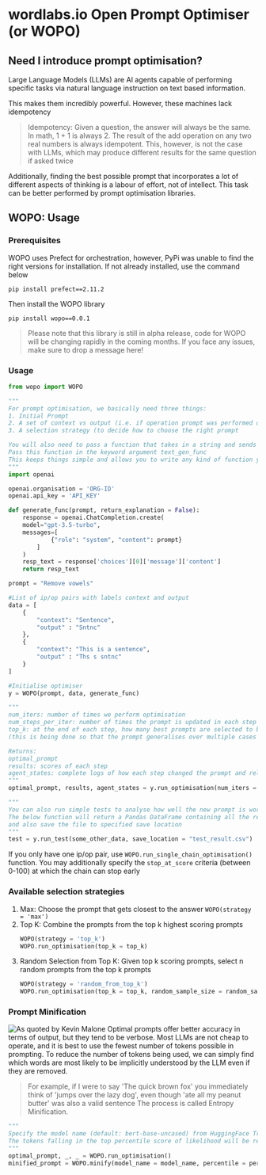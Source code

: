 # wordlabs.io Open Prompt Optimiser (or WOPO)

## Need I introduce prompt optimisation?
Large Language Models (LLMs) are AI agents capable of performing specific tasks via natural language instruction on text based information. 

This makes them incredibly powerful. However, these machines lack idempotency 

> Idempotency: Given a question, the answer will always be the same. In math, 1 + 1 is always 2.
> The result of the add operation on any two real numbers is always idempotent.
> This, however, is not the case with LLMs, which may produce different results for the same question if asked twice

Additionally, finding the best possible prompt that incorporates a lot of different aspects of thinking is a labour of effort, not of intellect. This task can be better performed by prompt optimisation libraries. 

## WOPO: Usage 
### Prerequisites
WOPO uses Prefect for orchestration, however, PyPi was unable to find the right versions for installation. 
If not already installed, use the command below
```
pip install prefect==2.11.2
```
Then install the WOPO library 
```
pip install wopo==0.0.1
```
> Please note that this library is still in alpha release, code for WOPO will be changing rapidly in the coming months.
> If you face any issues, make sure to drop a message here!

 ### Usage
```python
from wopo import WOPO

"""
For prompt optimisation, we basically need three things:
1. Initial Prompt
2. A set of context vs output (i.e. if operation prompt was performed on context, what would be the correct output>)
3. A selection strategy (to decide how to choose the right prompt

You will also need to pass a function that takes in a string and sends it to the LLM and returns the string.
Pass this function in the keyword argument text_gen_func
This keeps things simple and allows you to write any kind of function you'd like to interact with your LLM
"""
import openai 

openai.organisation = 'ORG-ID'
openai.api_key = 'API_KEY'

def generate_func(prompt, return_explanation = False):
    response = openai.ChatCompletion.create(
    model="gpt-3.5-turbo",
    messages=[
            {"role": "system", "content": prompt}
        ]
    )
    resp_text = response['choices'][0]['message']['content']
    return resp_text

prompt = "Remove vowels"

#List of ip/op pairs with labels context and output
data = [
    {
        "context": "Sentence",
        "output" : "Sntnc"
    },
    {
        "context": "This is a sentence",
        "output" : "Ths s sntnc"
    }
]

#Initialise optimiser
y = WOPO(prompt, data, generate_func)

"""
num_iters: number of times we perform optimisation
num_steps_per_iter: number of times the prompt is updated in each step
top_k: at the end of each step, how many best prompts are selected to be merged into one
(this is being done so that the prompt generalises over multiple cases instead of specialising for one)

Returns:
optimal_prompt
results: scores of each step 
agent_states: complete logs of how each step changed the prompt and related feedback
"""
optimal_prompt, results, agent_states = y.run_optimisation(num_iters = 5, num_step_per_iter = 1, top_k = 2)

"""
You can also run simple tests to analyse how well the new prompt is working
The below function will return a Pandas DataFrame containing all the relevant information,
and also save the file to specified save location 
"""
test = y.run_test(some_other_data, save_location = "test_result.csv")
 ```

If you only have one ip/op pair, use ```WOPO.run_single_chain_optimisation()``` function. You may additionally specify the ```stop_at_score``` criteria (between 0-100) at which the chain can stop early

### Available selection strategies
1. Max: Choose the prompt that gets closest to the answer ```WOPO(strategy = 'max')```
2. Top K: Combine the prompts from the top k highest scoring prompts
   ```python
   WOPO(strategy = 'top_k')
   WOPO.run_optimisation(top_k = top_k)
   ```
3. Random Selection from Top K: Given top k scoring prompts, select n random prompts from the top k prompts
   ```python
   WOPO(strategy = 'random_from_top_k')
   WOPO.run_optimisation(top_k = top_k, random_sample_size = random_sample_size)
   ```
### Prompt Minification
![As quoted by Kevin Malone](https://tenor.com/bbN6E.gif)
Optimal prompts offer better accuracy in terms of output, but they tend to be verbose. Most LLMs are not cheap to operate, and it is best to use the fewest number of tokens possible in prompting. To reduce the number of tokens being used, we can simply find which words are most likely to be implicitly understood by the LLM even if they are removed.
> For example, if I were to say 'The quick brown fox' you immediately think of 'jumps over the lazy dog', even though 'ate all my peanut butter' was also a valid sentence
The process is called Entropy Minification.

```python
"""
Specify the model name (default: bert-base-uncased) from HuggingFace Transformers library and provide a percentile score (default: 0.1).
The tokens falling in the top percentile score of likelihood will be removed 
"""
optimal_prompt, _, _ = WOPO.run_optimisation()
minified_prompt = WOPO.minify(model_name = model_name, percentile = percentile)
```



